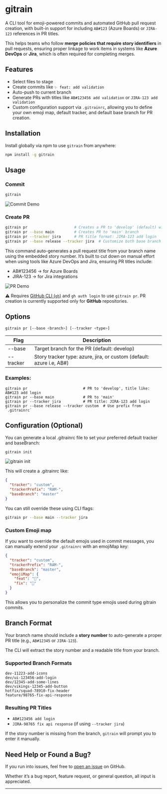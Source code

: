 # gitrain

A CLI tool for emoji-powered commits and automated GitHub pull request creation, with built-in support for including `AB#123` (Azure Boards) or `JIRA-123` references in PR titles.

This helps teams who follow **merge policies that require story identifiers** in pull requests, ensuring proper linkage to work items in systems like **Azure DevOps** or **Jira**, which is often required for completing merges.

## Features

- Select files to stage
- Create commits like `✨ feat: add validation`
- Auto-push to current branch
- Generate PRs with titles like `AB#123456 add validation` or `JIRA-123 add validation`
- Custom configuration support via `.gitrainrc`, allowing you to define your own emoji map, default tracker, and default base branch for PR creation.

## Installation

Install globally via npm to use `gitrain` from anywhere:

```bash
npm install -g gitrain
```

## Usage

### Commit

```bash
gitrain
```

![Commit Demo](https://res.cloudinary.com/dx5l2vnnu/image/upload/v1749569900/commit_xftt0r.gif)

### Create PR

```bash
gitrain pr                     # Creates a PR to 'develop' (default) with title like: AB#123456 add login
gitrain pr --base main         # Creates PR to 'main' branch
gitrain pr --tracker jira      # PR title format: JIRA-123 add login
gitrain pr --base release --tracker jira  # Customize both base branch and title format
```

This command auto-generates a pull request title from your branch name using the embedded story number.
It’s built to cut down on manual effort when using tools like Azure DevOps and Jira, ensuring PR titles include:

- AB#123456 → for Azure Boards
- JIRA-123 → for Jira integrations

![PR Demo](https://res.cloudinary.com/dx5l2vnnu/image/upload/v1749569900/pr_i7fvaw.gif)

⚠️ Requires [GitHub CLI (`gh`)](https://cli.github.com) and `gh auth login` to use `gitrain pr`.
PR creation is currently supported only for **GitHub** repositories.

## Options

```bash
gitrain pr [--base <branch>] [--tracker <type>]
```

| Flag      | Description                                                                        |
| --------- | ---------------------------------------------------------------------------------- |
| --base    | Target branch for the PR (default: develop)                                        |
| --tracker | Story tracker type: azure, jira, or custom (default: azure i.e, AB#<story-number>) |

### Examples:

```
gitrain pr                         # PR to 'develop', title like: AB#123 add login
gitrain pr --base main             # PR to 'main'
gitrain pr --tracker jira          # PR title: JIRA-123 add login
gitrain pr --base release --tracker custom  # Use prefix from `.gitrainrc`
```

## Configuration (Optional)

You can generate a local .gitrainrc file to set your preferred default tracker and baseBranch:

```bash
gitrain init
```

![gitrain init](https://res.cloudinary.com/dx5l2vnnu/image/upload/v1749824408/gitrain-init_k603lm.gif)

This will create a .gitrainrc like:

```json
{
  "tracker": "custom",
  "trackerPrefix": "RAM-",
  "baseBranch": "master"
}
```

You can still override these using CLI flags:

```bash
gitrain pr --base main --tracker jira
```

### Custom Emoji map

If you want to override the default emojis used in commit messages, you can manually extend your `.gitrainrc` with an emojiMap key:

```json
{
  "tracker": "custom",
  "trackerPrefix": "RAM-",
  "baseBranch": "master",
  "emojiMap": {
    "feat": "🦄",
    "fix": "🐞"
  }
}
```

This allows you to personalize the commit type emojis used during gitrain commits.

## Branch Format

Your branch name should include a **story number** to auto-generate a proper PR title (e.g., `AB#12345` or `JIRA-123`).

The CLI will extract the story number and a readable title from your branch.

### Supported Branch Formats

```
dev-11223-add-icons
dev/ui-123456-add-login
dev/12345-add-some-lines
dev/vikings-12345-add-button
hotfix/squad-78910-fix-header
feature/98765-fix-api-response
```

### Resulting PR Titles

- `AB#123456 add login`
- `JIRA-98765 fix api response` (if using `--tracker jira`)

If the story number is missing from the branch, `gitrain` will prompt you to enter it manually.

## Need Help or Found a Bug?

If you run into issues, feel free to [open an issue](https://github.com/iamPavan17/gitrain/issues) on GitHub.

Whether it’s a bug report, feature request, or general question, all input is appreciated.

---
